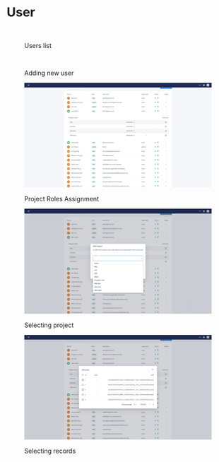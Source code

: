 # User

<figure><img src="../../.gitbook/assets/Screenshot 2024-11-12 at 12.06.22 PM.png" alt=""><figcaption><p>Users list</p></figcaption></figure>

<figure><img src="../../.gitbook/assets/Screenshot 2024-11-12 at 12.06.45 PM.png" alt=""><figcaption><p>Adding new user </p></figcaption></figure>

<figure><img src="../../.gitbook/assets/Screenshot 2023-09-11 at 6.28.05 PM.png" alt=""><figcaption><p>Project Roles Assignment</p></figcaption></figure>

<figure><img src="../../.gitbook/assets/Screenshot 2023-09-11 at 6.28.11 PM.png" alt=""><figcaption><p>Selecting project</p></figcaption></figure>

<figure><img src="../../.gitbook/assets/Screenshot 2023-09-11 at 6.28.33 PM.png" alt=""><figcaption><p>Selecting records  </p></figcaption></figure>

